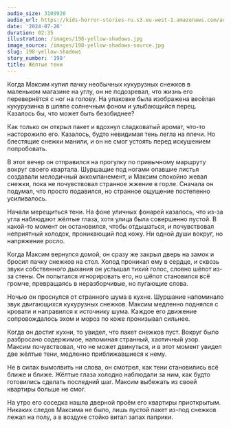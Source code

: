 ```yaml
---
audio_size: 3109920
audio_url: https://kids-horror-stories-ru.s3.eu-west-1.amazonaws.com/audio/198-yellow-shadows.mp3
date: '2024-07-26'
duration: 02:35
illustration: /images/198-yellow-shadows.jpg
image_source: /images/198-yellow-shadows-source.jpg
slug: 198-yellow-shadows
story_number: '198'
title: Жёлтые тени
---
```


Когда Максим купил пачку необычных кукурузных снежков в маленьком магазине на углу, он не подозревал, что жизнь его перевернётся с ног на голову. На упаковке была изображена весёлая кукурузинка в шляпе солнечным фоном и улыбающийся перец. Казалось бы, что может быть безобиднее?

Как только он открыл пакет и вдохнул сладковатый аромат, что-то насторожило его. Казалось, будто невидимая тень легла на плечи. Но блестящие снежки манили, и он не смог устоять перед искушением попробовать.

В этот вечер он отправился на прогулку по привычному маршруту вокруг своего квартала. Шуршащие под ногами опавшие листья создавали мелодичный аккомпанемент, и Максим спокойно жевал снежки, пока не почувствовал странное жжение в горле. Сначала он подумал, что просто подавился, но странное ощущение постепенно усиливалось.

Начали мерещиться тени. На фоне уличных фонарей казалось, что из-за угла наблюдают жёлтые глаза, хотя улица была совершенно пустой. В какой-то момент он остановился, чтобы отдышаться, и почувствовал неприятный холодок, проникающий под кожу. Ни одной души вокруг, но напряжение росло.

Когда Максим вернулся домой, он сразу же закрыл дверь на замок и бросил пачку снежков на стол. Холод проникал ему в сердце, и сквозь звуки собственного дыхания он услышал тихий голос, словно шёпот из-за стены. Он попытался игнорировать его, но шёпот становился всё громче, превращаясь в неразборчивые, но пугающие слова.

Ночью он проснулся от странного шума в кухне. Шуршание напоминало звук двигающихся кукурузных снежков. Максим медленно поднялся с кровати и направился к источнику шума. Каждое его движение сопровождалось эхом и мороз по коже пронизывал сильнее.

Когда он достиг кухни, то увидел, что пакет снежков пуст. Вокруг было разбросано содержимое, напоминая странный, хаотичный узор. Максим почувствовал, что не может двинуться, и в этот момент увидел две жёлтые тени, медленно приближавшиеся к нему.

Не в силах вымолвить ни слова, он смотрел, как тени становились всё ближе и ближе. Жёлтые глаза холодно наблюдали за ним, как будто готовились сделать последний шаг. Максим выбежать из своей квартиры больше не смог.

На утро его соседка нашла дверной проём его квартиры приоткрытым. Никаких следов Максима не было, лишь пустой пакет из-под снежков лежал на полу, а в воздухе стойко витал запах паприки.